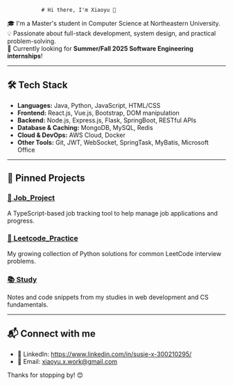                # Hi there, I'm Xiaoyu 👋

🎓 I'm a Master's student in Computer Science at Northeastern University.  
💡 Passionate about full-stack development, system design, and practical problem-solving.  
🚀 Currently looking for **Summer/Fall 2025 Software Engineering internships**!

---

## 🛠 Tech Stack

- **Languages:** Java, Python, JavaScript, HTML/CSS
- **Frontend:** React.js, Vue.js, Bootstrap, DOM manipulation
- **Backend:** Node.js, Express.js, Flask, SpringBoot, RESTful APIs
- **Database & Caching:** MongoDB, MySQL, Redis
- **Cloud & DevOps:** AWS Cloud, Docker
- **Other Tools:** Git, JWT, WebSocket, SpringTask, MyBatis, Microsoft Office


---

## 📌 Pinned Projects

### [💼 Job_Project](https://github.com/x-xiaoyu/Job_Project)
A TypeScript-based job tracking tool to help manage job applications and progress.

### [🧠 Leetcode_Practice](https://github.com/x-xiaoyu/Leetcode_Practice)
My growing collection of Python solutions for common LeetCode interview problems.

### [📚 Study](https://github.com/x-xiaoyu/Study)
Notes and code snippets from my studies in web development and CS fundamentals.

---

## 📬 Connect with me

- 💼 LinkedIn: https://www.linkedin.com/in/susie-x-300210295/
- 📧 Email: xiaoyu.x.work@gmail.com

Thanks for stopping by! 😊  
